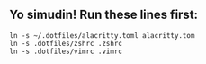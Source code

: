 ## Yo simudin! Run these lines first:

`ln -s ~/.dotfiles/alacritty.toml alacritty.tom`\
`ln -s .dotfiles/zshrc .zshrc`\
`ln -s .dotfiles/vimrc .vimrc`
